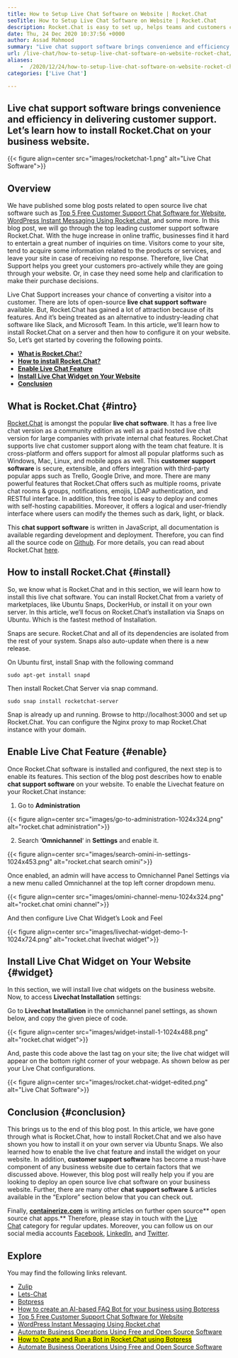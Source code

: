 ```yaml
---
title: How to Setup Live Chat Software on Website | Rocket.Chat
seoTitle: How to Setup Live Chat Software on Website | Rocket.Chat
description: Rocket.Chat is easy to set up, helps teams and customers communicate efficiently. This Live Chat Software is open-source, cross-platform, and self-hosted.
date: Thu, 24 Dec 2020 10:37:56 +0000
author: Assad Mahmood
summary: "Live chat support software brings convenience and efficiency in delivering customer support. Let's learn how to install Rocket.Chat on your business website."
url: /live-chat/how-to-setup-live-chat-software-on-website-rocket-chat/
aliases: 
    -  /2020/12/24/how-to-setup-live-chat-software-on-website-rocket-chat/
categories: ['Live Chat']

---
```

## Live chat support software brings convenience and efficiency in delivering customer support. Let’s learn how to install Rocket.Chat on your business website.

{{< figure align=center src="images/rocketchat-1.png" alt="Live Chat Software">}}  

## Overview

We have published some blog posts related to open source live chat software such as [Top 5 Free Customer Support Chat Software for Website][1], [WordPress Instant Messaging Using Rocket.chat][2], and some more. In this blog post, we will go through the top leading customer support software Rocket.Chat. With the huge increase in online traffic, businesses find it hard to entertain a great number of inquiries on time. Visitors come to your site, tend to acquire some information related to the products or services, and leave your site in case of receiving no response. Therefore, live Chat Support helps you greet your customers pro-actively while they are going through your website. Or, in case they need some help and clarification to make their purchase decisions.

Live Chat Support increases your chance of converting a visitor into a customer. There are lots of open-source **live chat support softwar**e available. But, Rocket.Chat has gained a lot of attraction because of its features. And it’s being treated as an alternative to industry-leading chat software like Slack, and Microsoft Team. In this article, we’ll learn how to install Rocket.Chat on a server and then how to configure it on your website. So, Let’s get started by covering the following points.

  * [**What is Rocket.Cha**t?][3]
  * **[How to install Rocket.Chat?][4]**
  * **[Enable Live Chat Feature][5]**
  * **[Install Live Chat Widget on Your Website][6]**
  * **[Conclusion][7]**

## What is Rocket.Chat {#intro}

[Rocket.Chat][8] is amongst the popular **live chat software**. It has a free live chat version as a community edition as well as a paid hosted live chat version for large companies with private internal chat features. Rocket.Chat supports live chat customer support along with the team chat feature. It is cross-platform and offers support for almost all popular platforms such as Windows, Mac, Linux, and mobile apps as well. This **customer support software** is secure, extensible, and offers integration with third-party popular apps such as Trello, Google Drive, and more. There are many powerful features that Rocket.Chat offers such as multiple rooms, private chat rooms & groups, notifications, emojis, LDAP authentication, and RESTful interface. In addition, this free tool is easy to deploy and comes with self-hosting capabilities. Moreover, it offers a logical and user-friendly interface where users can modify the themes such as dark, light, or black. 

This **chat support software** is written in JavaScript, all documentation is available regarding development and deployment. Therefore, you can find all the source code on [Github][9]. For more details, you can read about Rocket.Chat [here][10].

## How to install Rocket.Chat {#install}

So, we know what is Rocket.Chat and in this section, we will learn how to install this live chat software. You can install Rocket.Chat from a variety of marketplaces, like Ubuntu Snaps, DockerHub, or install it on your own server. In this article, we’ll focus on Rocket.Chat’s installation via Snaps on Ubuntu. Which is the fastest method of Installation.

Snaps are secure. Rocket.Chat and all of its dependencies are isolated from the rest of your system. Snaps also auto-update when there is a new release.

On Ubuntu first, install Snap with the following command


```
sudo apt-get install snapd
```


Then install Rocket.Chat Server via snap command.


```
sudo snap install rocketchat-server
```


Snap is already up and running. Browse to http://localhost:3000 and set up Rocket.Chat. You can configure the Nginx proxy to map Rocket.Chat instance with your domain.

## Enable Live Chat Feature {#enable}

Once Rocket.Chat software is installed and configured, the next step is to enable its features. This section of the blog post describes how to enable **chat support software** on your website. To enable the Livechat feature on your Rocket.Chat instance:

1. Go to **Administration**

{{< figure align=center src="images/go-to-administration-1024x324.png" alt="rocket.chat administration">}}  

2. Search ‘**Omnichannel**‘ in **Settings** and enable it.

{{< figure align=center src="images/search-omini-in-settings-1024x453.png" alt="rocket.chat search omini">}}  

Once enabled, an admin will have access to Omnichannel Panel Settings via a new menu called Omnichannel at the top left corner dropdown menu.

{{< figure align=center src="images/omini-channel-menu-1024x324.png" alt="rocket.chat omini channel">}}  

And then configure Live Chat Widget’s Look and Feel 

{{< figure align=center src="images/livechat-widget-demo-1-1024x724.png" alt="rocket.chat livechat widget">}}  

## **Install Live Chat Widget on Your Website** {#widget}

In this section, we will install live chat widgets on the business website. Now, to access **Livechat Installation** settings:

Go to **Livechat Installation** in the omnichannel panel settings, as shown below, and copy the given piece of code.

{{< figure align=center src="images/widget-install-1-1024x488.png" alt="rocket.chat widget">}}  

And, paste this code above the last tag on your site; the live chat widget will appear on the bottom right corner of your webpage. As shown below as per your Live Chat configurations.

<div class="wp-block-image is-style-default">
  {{< figure align=center src="images/rocket.chat-widget-edited.png" alt="Live Chat Software">}}
</div>

## Conclusion {#conclusion}

This brings us to the end of this blog post. In this article, we have gone through what is Rocket.Chat, how to install Rocket.Chat and we also have shown you how to install it on your own server via Ubuntu Snaps. We also learned how to enable the live chat feature and install the widget on your website. In addition, **customer support software** has become a must-have component of any business website due to certain factors that we discussed above. However, this blog post will really help you if you are looking to deploy an open source live chat software on your business website. Further, there are many other **chat support software** & articles available in the “Explore” section below that you can check out.

Finally, [**containerize.com**][11] is writing articles on further open source** open source chat apps.** Therefore, please stay in touch with the [Live Chat][12] category for regular updates. Moreover, you can follow us on our social media accounts [Facebook][13], [LinkedIn][14], and [Twitter][15].

## Explore

You may find the following links relevant.

  * [Zulip][16]
  * [Lets-Chat][17]
  * [Botpress][18]
  * [How to create an AI-based FAQ Bot for your business using Botpress][19]
  * [Top 5 Free Customer Support Chat Software for Website][1]
  * [WordPress Instant Messaging Using Rocket.chat][2]
  * [Automate Business Operations Using Free and Open Source Software][20]
  * [<mark>How to Create and Run a Bot in Rocket.Chat using Botpress</mark>][21]
  * [Automate Business Operations Using Free and Open Source Software][20]

 [1]: https://blog.containerize.com/2020/10/05/top-5-free-customer-support-chat-software-for-website/
 [2]: https://blog.containerize.com/2020/10/15/instantly-communicate-with-customers-using-wordpress-and-rocket.chat/
 [3]: #intro
 [4]: #install
 [5]: #enable
 [6]: #widget
 [7]: #conclusion
 [8]: https://products.containerize.com/live-chat/rocketchat/
 [9]: https://github.com/RocketChat/Rocket.Chat
 [10]: https://products.containerize.com/live-chat/rocketchat
 [11]: https://www.containerize.com/
 [12]: https://products.containerize.com/live-chat/
 [13]: https://web.facebook.com/containerize
 [14]: https://www.linkedin.com/company/containerize/
 [15]: https://twitter.com/containerize_co
 [16]: https://products.containerize.com/live-chat/zulip/
 [17]: https://products.containerize.com/live-chat/lets-chat/
 [18]: https://products.containerize.com/live-chat/botpress/
 [19]: https://blog.containerize.com/2021/01/01/how-to-create-an-ai-based-faq-bot-for-your-business-using-botpress/
 [20]: https://blog.containerize.com/2020/08/27/automate-business-operations-using-open-source-software/
 [21]: https://blog.containerize.com/2020/10/25/how-to-create-and-run-a-bot-in-rocket.chat-using-botpress/
